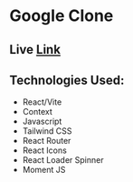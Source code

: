 # Google Clone
## Live [Link](https://google-clone-ras1k.netlify.app/)

## Technologies Used:
* React/Vite
* Context
* Javascript
* Tailwind CSS
* React Router
* React Icons
* React Loader Spinner
* Moment JS
